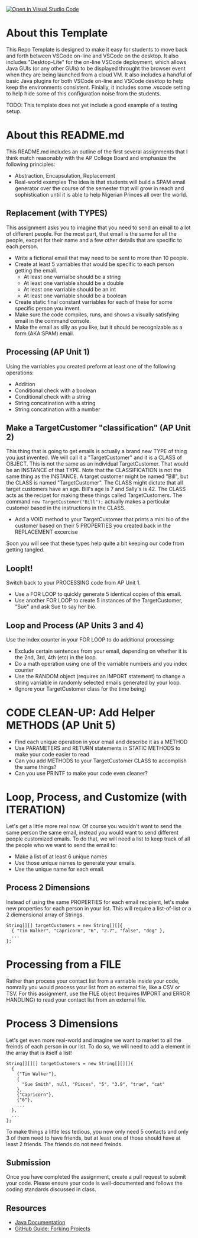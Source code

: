 [![Open in Visual Studio Code](https://classroom.github.com/assets/open-in-vscode-2e0aaae1b6195c2367325f4f02e2d04e9abb55f0b24a779b69b11b9e10269abc.svg)](https://classroom.github.com/online_ide?assignment_repo_id=19225438&assignment_repo_type=AssignmentRepo)
# About this Template
This Repo Template is designed to make it easy for students to move back and forth between VSCode on-line and VSCode on the desktop.  It also includes "Desktop-Lite" for the on-line VSCode deployment, which allows Java GUIs (or any other GUIs) to be displayed throught the browser event when they are being launched from a cloud VM. It also includes a handful of basic Java plugins for both VSCode on-line and VSCode desktop to help keep the environments consistent. Finially, it includes some .vscode setting to help hide some of this configuration noise from the students.

TODO: This template does not yet include a good example of a testing setup.

# About this README.md
This README.md includes an outline of the first several assignments that I think match reasonably with the AP College Board and emphasize the following principles:
* Abstraction, Encapsulation, Replacement
* Real-world examples
The idea is that students will build a SPAM email generator over the course of the semester that will grow in reach and sophistication until it is able to help Nigerian Princes all over the world.

## Replacement (with TYPES)
This assignment asks you to imagine that you need to send an email to a lot of different people.
For the most part, that email is the same for all the people, excpet for their name and a few other details that are specific to each person.
* Write a fictional email that may need to be sent to more than 10 people.
* Create at least 5 varriables that would be specific to each person getting the email.
  * At least one varrialbe should be a string
  * At least one varriable should be a double
  * At least one varriable should be an int
  * At least one varriable should be a boolean
* Create static final constant varriables for each of these for some specific person you invent.
* Make sure the code compiles, runs, and shows a visually satisfying email in the command console.
* Make the email as silly as you like, but it should be recognizable as a form (AKA:SPAM) email.


## Processing  (AP Unit 1)
Using the varriables you created preform at least one of the following operations:
* Addition
* Conditional check with a boolean
* Conditional check with a string
* String concatination with a string
* String concatination with a number


## Make a TargetCustomer "classification" (AP Unit 2)
This thing that is going to get emails is actually a brand new TYPE of thing you just invented. We will call it a "TargetCustomer" and it is a CLASS of OBJECT. This is not the same as an individual TargetCustomer. That would be an INSTANCE of that TYPE. Note that the CLASSIFICATION is not the same thing as the INSTANCE. A target customer might be named "Bill", but the CLASS is named "TargetCustomer". The CLASS might dictate that all target customers have an age. Bill's age is 7 and Sally's is 42. The CLASS acts as the recipet for making these things called TargetCustomers. The command ```new TargetCustomer("Bill");``` actually makes a perticular customer based in the instructions in the CLASS.

* Add a VOID method to your TargetCustomer that prints a mini bio of the customer based on their 5 PROPERTIES you created back in the REPLACEMENT excercise

Soon you will see that these types help quite a bit keeping our code from getting tangled.

## LoopIt!
Switch back to your PROCESSING code from AP Unit 1.
* Use a FOR LOOP to quickly generate 5 identical copies of this email.
* Use another FOR LOOP to create 5 instances of the TargetCustomer, "Sue" and ask Sue to say her bio.


## Loop and Process (AP Units 3 and 4)
Use the index counter in your FOR LOOP to do additional processing:
* Exclude certain sentences from your email, depending on whether it is the 2nd, 3rd, 4th (etc) in the loop.
* Do a math operation using one of the varriable numbers and you index counter
* Use the RANDOM object (requires an IMPORT statement) to change a string varriable in randomly selected emails generated by your loop.
* (Ignore your TargetCustomer class for the time being)

# CODE CLEAN-UP: Add Helper METHODS (AP Unit 5)
* Find each unique operation in your email and describe it as a METHOD
* Use PARAMETERS and RETURN statements in STATIC METHODS to make your code easier to read
* Can you add METHODS to your TargetCustomer CLASS to accomplish the same things?
* Can you use PRINTF to make your code even cleaner?

# Loop, Process, and Customize (with ITERATION)
Let's get a little more real now.
Of course you wouldn't want to send the same person the same email, instead you would want to send different people customized emails. To do that, we will need a list to keep track of all the people who we want to send the email to:
* Make a list of at least 6 unique names
* Use those unique names to generate your emails.
* Use the unique name for each email.


## Process 2 Dimensions
Instead of using the same PROPERTIES for each email recipient, let's make new properties for each person in your list. This will require a list-of-list or a 2 diemensional array of Strings.
```
String[][] targetCustomers = new String[][]{
  { "Tim Walker", "Capricorn", "6", "2.7", "false", "dog" },
  ...
};
```

# Processing from a FILE
Rather than process your contact list from a varriable inside your code, nomrally you would process your list from an external file, like a CSV or TSV. For this assignment, use the FILE object (requires IMPORT and ERROR HANDLING) to read your contact list from an external file.

# Process 3 Dimensions
Let's get even more real-world and imagine we want to market to all the freinds of each person in our list. To do so, we will need to add a element in the array that is itself a list!
```
String[][][] targetCustomers = new String[][][]{
  {
    {"Tim Walker"},
    {
      "Sue Smith", null, "Pisces", "5", "3.9", "true", "cat"
    },
    {"Capricorn"},
    {"6"},
    ...
  },
  ...
};
```
To make things a little less tedious, you now only need 5 contacts and only 3 of them need to have friends, but at least one of those should have at least 2 friends. The friends do not need freinds.

## Submission
Once you have completed the assignment, create a pull request to submit your code. Please ensure your code is well-documented and follows the coding standards discussed in class.

## Resources
- [Java Documentation](https://docs.oracle.com/en/java/)
- [GitHub Guide: Forking Projects](https://guides.github.com/activities/forking/)
